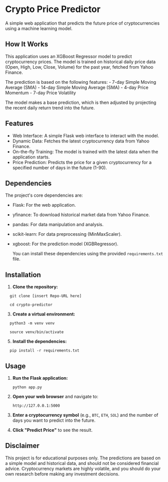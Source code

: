 # Crypto Price Predictor
    
A simple web application that predicts the future price of cryptocurrencies using
a machine learning model.
    
## How It Works
    
This application uses an XGBoost Regressor model to predict cryptocurrency
prices. The model is trained on historical daily price data (Open, High, Low,
Close, Volume) for the past year, fetched from Yahoo Finance.
    
The prediction is based on the following features:
    - 7-day Simple Moving Average (SMA)
    - 14-day Simple Moving Average (SMA)
    - 4-day Price Momentum
    - 7-day Price Volatility
   
The model makes a base prediction, which is then adjusted by projecting the
recent daily return trend into the future.
   
## Features
   
-   Web Interface: A simple Flask web interface to interact with the model.
-   Dynamic Data: Fetches the latest cryptocurrency data from Yahoo Finance.
-   On-the-fly Training: The model is trained with the latest data when the
      application starts.
-   Price Prediction: Predicts the price for a given cryptocurrency for a
      specified number of days in the future (1-90).
   
## Dependencies
   
The project's core dependencies are:
   
-   Flask: For the web application.
-   yfinance: To download historical market data from Yahoo Finance.
-   pandas: For data manipulation and analysis.
-   scikit-learn: For data preprocessing (MinMaxScaler).
-   xgboost: For the prediction model (XGBRegressor).
   
    You can install these dependencies using the provided `requirements.txt` file.
   
## Installation



   1.  **Clone the repository:**

      git clone [insert Repo-URL here]
    
      cd crypto-predictor


   3.  **Create a virtual environment:**

      python3 -m venv venv
    
      source venv/bin/activate

   5.  **Install the dependencies:**

      pip install -r requirements.txt



 ## Usage
   
1.  **Run the Flask application:**

        python app.py

   
2.  **Open your web browser** and navigate to:

        http://127.0.0.1:5000


   
3.  **Enter a cryptocurrency symbol** (e.g., `BTC`, `ETH`, `SOL`) and the number
     of days you want to predict into the future.
   
4.  **Click "Predict Price"** to see the result.
   
 ## Disclaimer
   
This project is for educational purposes only. The predictions are based on a
simple model and historical data, and should not be considered financial advice.
Cryptocurrency markets are highly volatile, and you should do your own research
before making any investment decisions.
